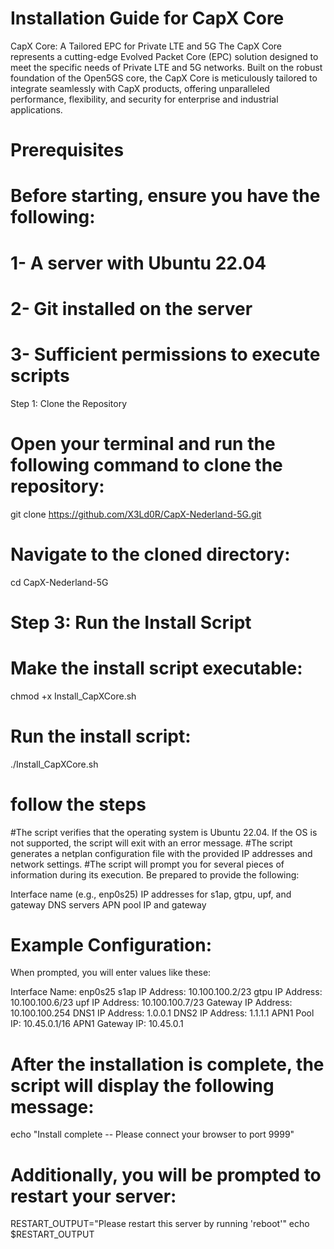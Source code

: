 # Installation Guide for CapX Core
CapX Core: A Tailored EPC for Private LTE and 5G
The CapX Core represents a cutting-edge Evolved Packet Core (EPC) solution designed to meet the specific needs of Private LTE and 5G networks. Built on the robust foundation of the Open5GS core, the CapX Core is meticulously tailored to integrate seamlessly with CapX products, offering unparalleled performance, flexibility, and security for enterprise and industrial applications.

# Prerequisites
# Before starting, ensure you have the following:

# 1- A server with Ubuntu 22.04
# 2- Git installed on the server
# 3- Sufficient permissions to execute scripts
Step 1: Clone the Repository
# Open your terminal and run the following command to clone the repository:
git clone https://github.com/X3Ld0R/CapX-Nederland-5G.git
# Navigate to the cloned directory:
cd CapX-Nederland-5G
# Step 3: Run the Install Script
# Make the install script executable:
chmod +x Install_CapXCore.sh
# Run the install script:
./Install_CapXCore.sh
# follow the steps 

#The script verifies that the operating system is Ubuntu 22.04. If the OS is not supported, the script will exit with an error message.
#The script generates a netplan configuration file with the provided IP addresses and network settings.
#The script will prompt you for several pieces of information during its execution. Be prepared to provide the following:

Interface name (e.g., enp0s25)
IP addresses for s1ap, gtpu, upf, and gateway
DNS servers
APN pool IP and gateway
# Example Configuration:
When prompted, you will enter values like these:

Interface Name: enp0s25
s1ap IP Address: 10.100.100.2/23
gtpu IP Address: 10.100.100.6/23
upf IP Address: 10.100.100.7/23
Gateway IP Address: 10.100.100.254
DNS1 IP Address: 1.0.0.1
DNS2 IP Address: 1.1.1.1
APN1 Pool IP: 10.45.0.1/16
APN1 Gateway IP: 10.45.0.1
# After the installation is complete, the script will display the following message:
echo "Install complete -- Please connect your browser to port 9999"
# Additionally, you will be prompted to restart your server:
RESTART_OUTPUT="Please restart this server by running 'reboot'"
echo $RESTART_OUTPUT

